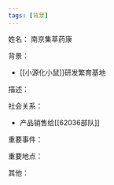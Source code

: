 ```yaml
---
tags: [背景]
---
```


姓名：
南京集萃药康

背景：
- [[小源化小鼠]]研发繁育基地

描述：

社会关系：
- 产品销售给[[62036部队]]

重要事件：

重要地点：

其他：
